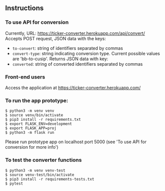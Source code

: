 ## Instructions

### To use API for conversion
Currently, URL: https://ticker-converter.herokuapp.com/api/convert/ 
Accepts POST request, JSON data with the keys:
- `to-convert`: string of identifiers separated by commas
- `convert-type`: string indicating conversion type. Current possible values are 'bb-to-cusip'.
Returns JSON data with key:
- `converted`: string of converted identifiers separated by commas

### Front-end users
Access the application at https://ticker-converter.herokuapp.com/

### To run the app prototype:
```
$ python3 -m venv venv
$ source venv/bin/activate
$ pip3 install -r requirements.txt
$ export FLASK_ENV=development
$ export FLASK_APP=proj
$ python3 -m flask run
```
Please run prototype app on localhost port 5000 (see 'To use API for conversion for more info')

### To test the converter functions
```
$ python3 -m venv venv-test
$ source venv-test/bin/activate
$ pip3 install -r requirements-tests.txt
$ pytest
```
